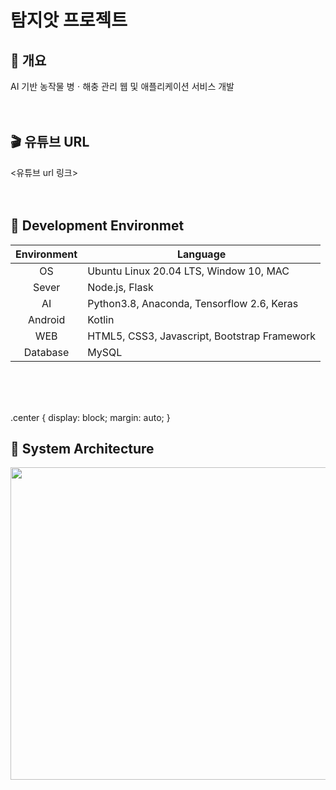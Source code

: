 # 탐지앗 프로젝트<br>

## :seedling: 개요
AI 기반 농작물 병ㆍ해충 관리 웹 및 애플리케이션 서비스 개발<br><br><br>

## :clapper: 유튜브 URL
<유튜브 url 링크><br><br><br>

## :deciduous_tree: Development Environmet
|<center>Environment</center>|<center>Language</center>|
|--------------|------------|
|<center>OS</center>|Ubuntu Linux 20.04 LTS, Window 10, MAC|
|<center>Sever</center>|Node.js, Flask|
|<center>AI</center>|Python3.8, Anaconda, Tensorflow 2.6, Keras|
|<center>Android</center>|Kotlin|
|<center>WEB</center>|HTML5, CSS3, Javascript, Bootstrap Framework|
|<center>Database</center>|MySQL|

<br><br><br>

.center {
  display: block;
  margin: auto;
}

## :wrench: System Architecture
<p align="center">
<img src="https://user-images.githubusercontent.com/60692339/132637267-5639199e-36c7-448c-a6d9-d01372577549.png" width="600" height="500">
</p>

